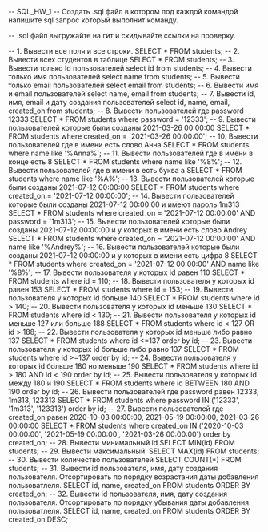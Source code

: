 -- SQL_HW_1
-- Создать .sql файл в котором под каждой командой напишите sql запрос который выполнит команду.

-- .sql файл выгружайте на гит и скидывайте ссылки на проверку.

--  1. Вывести все поля и все строки.
SELECT * FROM students;
--  2. Вывести всех студентов в таблице
SELECT * FROM students;
--  3. Вывести только Id пользователей
select id from students;
--  4. Вывести только имя пользователей
select name from students;
--  5. Вывести только email пользователей
select email from students;
--  6. Вывести имя и email пользователей
select name, email from students;
--  7. Вывести id, имя, email и дату создания пользователей
select id, name, email, created_on from students;
--  8. Вывести пользователей где password 12333
SELECT * FROM students
where password = '12333';
--  9. Вывести пользователей которые были созданы 2021-03-26 00:00:00
SELECT * FROM students
where created_on  = '2021-03-26 00:00:00';
--  10. Вывести пользователей где в имени есть слово Анна
SELECT * FROM students
where name like '%Anna%';
--  11. Вывести пользователей где в имени в конце есть 8
SELECT * FROM students
where name like '%8%';
--  12. Вывести пользователей где в имени в есть буква а
SELECT * FROM students
where name like '%A%';
--  13. Вывести пользователей которые были созданы 2021-07-12 00:00:00
SELECT * FROM students
where created_on  = '2021-07-12 00:00:00';
--  14. Вывести пользователей которые были созданы 2021-07-12 00:00:00 и имеют пароль 1m313
SELECT * FROM students
where created_on  = '2021-07-12 00:00:00' AND password = '1m313';
--  15. Вывести пользователей которые были созданы 2021-07-12 00:00:00 и у которых в имени есть слово Andrey
SELECT * FROM students
where created_on  = '2021-07-12 00:00:00' AND name like '%Andrey%';
--  16. Вывести пользователей которые были созданы 2021-07-12 00:00:00 и у которых в имени есть цифра 8
SELECT * FROM students
where created_on  = '2021-07-12 00:00:00' AND name like '%8%';
--  17. Вывести пользователя у которых id равен 110
SELECT * FROM students
where id = 110;
--  18. Вывести пользователя у которых id равен 153
SELECT * FROM students
where id = 153;
--  19. Вывести пользователя у которых id больше 140
SELECT * FROM students
where id > 140;
--  20. Вывести пользователя у которых id меньше 130
SELECT * FROM students
where id < 130;
--  21. Вывести пользователя у которых id меньше 127 или больше 188
SELECT * FROM students
where id < 127 OR id > 188;
--  22. Вывести пользователя у которых id меньше либо равно 137
SELECT * FROM students
where id <=137
order by id;
--  23. Вывести пользователя у которых id больше либо равно 137
SELECT * FROM students
where id >=137
order by id;
--  24. Вывести пользователя у которых id больше 180 но меньше 190
SELECT * FROM students
where id > 180 AND id < 190
order by id;
--  25. Вывести пользователя у которых id между 180 и 190
SELECT * FROM students
where id BETWEEN 180 AND 190
order by id;
--  26. Вывести пользователей где password равен 12333, 1m313, 123313
SELECT * FROM students
where password IN ('12333', '1m313', '123313')
order by id;
--  27. Вывести пользователей где created_on равен 2020-10-03 00:00:00, 2021-05-19 00:00:00, 2021-03-26 00:00:00
SELECT * FROM students
where created_on IN ('2020-10-03 00:00:00', '2021-05-19 00:00:00', '2021-03-26 00:00:00')
order by created_on;
--  28. Вывести минимальный id 
SELECT MIN(id) FROM students;
--  29. Вывести максимальный.
SELECT MAX(id) FROM students;
--  30. Вывести количество пользователей
SELECT COUNT(*) FROM students;
--  31. Вывести id пользователя, имя, дату создания пользователя. Отсортировать по порядку возрастания даты добавления пользоватлеля.
SELECT id, name, created_on FROM students
ORDER BY created_on;
--  32. Вывести id пользователя, имя, дату создания пользователя. Отсортировать по порядку убывания даты добавления пользоватлеля.
SELECT id, name, created_on FROM students
ORDER BY created_on DESC;
